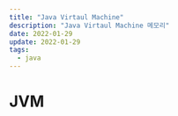 ```yaml
---
title: "Java Virtaul Machine"
description: "Java Virtaul Machine 메모리"
date: 2022-01-29
update: 2022-01-29
tags:
  - java
---
```


# JVM
